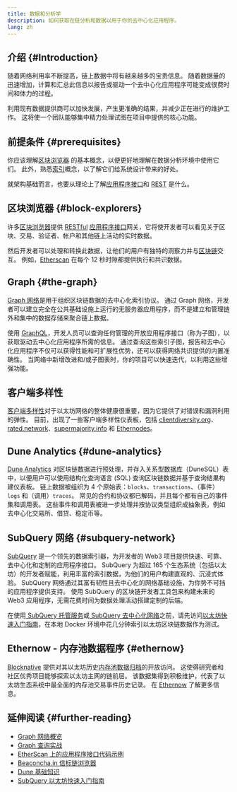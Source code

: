 ```yaml
---
title: 数据和分析学
description: 如何获取在链分析和数据以用于你的去中心化应用程序。
lang: zh
---
```


## 介绍 {#Introduction}

随着网络利用率不断提高，链上数据中将有越来越多的宝贵信息。 随着数据量的迅速增加，计算和汇总此信息以报告或驱动一个去中心化应用程序可能变成很费时间和体力的过程。

利用现有数据提供商可以加快发展，产生更准确的结果，并减少正在进行的维护工作。 这将使一个团队能够集中精力处理试图在项目中提供的核心功能。

## 前提条件 {#prerequisites}

你应该理解[区块浏览器](/developers/docs/data-and-analytics/block-explorers/) 的基本概念，以便更好地理解在数据分析环境中使用它们。 此外，熟悉[索引](/glossary/#index)概念，以了解它们给系统设计带来的好处。

就架构基础而言，也要从理论上了解[应用程序接口](https://www.wikipedia.org/wiki/API)和 [REST](https://www.wikipedia.org/wiki/Representational_state_transfer) 是什么。

## 区块浏览器 {#block-explorers}

许多[区块浏览器](/developers/docs/data-and-analytics/block-explorers/)提供 [RESTful](https://www.wikipedia.org/wiki/Representational_state_transfer) [应用程序接口](https://www.wikipedia.org/wiki/API)网关，它将使开发者可以看见关于区块、交易、验证者、帐户和其他链上活动的实时数据。

然后开发者可以处理和转换此数据，让他们的用户有独特的洞察力并与[区块链](/glossary/#blockchain)交互。 例如，[Etherscan](https://etherscan.io) 在每个 12 秒时隙都提供执行和共识数据。

## Graph {#the-graph}

[Graph 网络](https://thegraph.com/)是用于组织区块链数据的去中心化索引协议。 通过 Graph 网络，开发者可以建立完全在公共基础设施上运行的无服务器应用程序，而不是建立和管理链外和集中的数据存储来聚合链上数据。

使用 [GraphQL](https://graphql.org/)，开发人员可以查询任何管理的开放应用程序接口（称为子图），以获取驱动去中心化应用程序所需的信息。 通过查询这些索引子图，报告和去中心化应用程序不仅可以获得性能和可扩展性优势，还可以获得网络共识提供的内置准确性。 当网络中新增改进和/或子图表时，你的项目可以快速迭代，以利用这些增强功能。

## 客户端多样性

[客户端多样性](/developers/docs/nodes-and-clients/client-diversity/)对于以太坊网络的整体健康很重要，因为它提供了对错误和漏洞利用的弹性。 目前，出现了一些客户端多样性仪表板，包括 [clientdiversity.org](https://clientdiversity.org/)、[rated.network](https://www.rated.network)、[supermajority.info](https://supermajority.info//) 和 [Ethernodes](https://ethernodes.org/)。

## Dune Analytics {#dune-analytics}

[Dune Analytics](https://dune.com/) 对区块链数据进行预处理，并存入关系型数据库（DuneSQL）表中，以便用户可以使用结构化查询语言 (SQL) 查询区块链数据并基于查询结果构建仪表板。 链上数据被组织为 4 个原始表：`blocks`、`transactions`、（事件）`logs` 和（调用）`traces`。 常见的合约和协议都已解码，并且每个都有自己的事件集和调用表。 这些事件和调用表被进一步处理并按协议类型组织成抽象表，例如去中心化交易所、借贷、稳定币等。

## SubQuery 网络 {#subquery-network}

[SubQuery](https://subquery.network/) 是一个领先的数据索引器，为开发者的 Web3 项目提供快速、可靠、去中心化和定制的应用程序接口。 SubQuery 为超过 165 个生态系统（包括以太坊）的开发者赋能，利用丰富的索引数据，为他们的用户构建直观的、沉浸式体验。 SubQuery 网络通过其富有韧性且去中心化的网络基础设施，为你势不可挡的应用程序提供支持。 使用 SubQuery 的区块链开发者工具包来构建未来的 Web3 应用程序，无需花费时间为数据处理活动搭建定制的后端。

在使用[ SubQuery 托管服务](https://managedservice.subquery.network/)或[ SubQuery 去中心化网络](https://app.subquery.network/dashboard)之前，请先访问[以太坊快速入门指南](https://academy.subquery.network/quickstart/quickstart_chains/ethereum-gravatar.html)，在本地 Docker 环境中花几分钟索引以太坊区块链数据作为测试。

## Ethernow - 内存池数据程序 {#ethernow}
[Blocknative](https://www.blocknative.com/) 提供对其以太坊历史[内存池数据归档](https://www.ethernow.xyz/mempool-data-archive)的开放访问。 这使得研究者和社区优秀项目能够探索以太坊主网的链前层。 该数据集得到积极维护，代表了以太坊生态系统中最全面的内存池交易事件历史记录。 在 [Ethernow](https://www.ethernow.xyz/) 了解更多信息。

## 延伸阅读 {#further-reading}

- [Graph 网络概览](https://thegraph.com/docs/en/about/network/)
- [Graph 查询实战](https://thegraph.com/explorer/subgraph/graphprotocol/graph-network-mainnet?version=current)
- [EtherScan 上的应用程序接口代码示例](https://etherscan.io/apis#contracts)
- [Beaconcha.in 信标链浏览器](https://beaconcha.in)
- [Dune 基础知识](https://docs.dune.com/#dune-basics)
- [SubQuery 以太坊快速入门指南](https://academy.subquery.network/indexer/quickstart/quickstart_chains/ethereum-gravatar.html)
